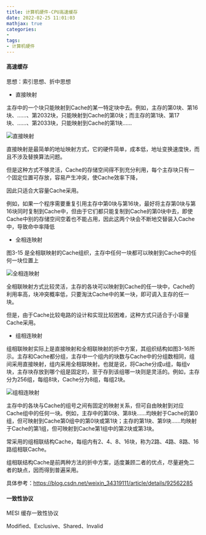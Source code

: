 ```yaml
---
title: 计算机硬件-CPU高速缓存
date: 2022-02-25 11:01:03
mathjax: true
categories:
- 
tags: 
- 计算机硬件
---
```

#### 高速缓存

思想：索引思想、折中思想

- 直接映射

主存中的一个块只能映射到Cache的某一特定块中去。例如，主存的第0块、第16块、……、第2032块，只能映射到Cache的第0块；而主存的第1块、第17块、……、第2033块，只能映射到Cache的第1块……

![直接映射](https://static.oschina.net/uploads/img/201803/07163540_dO4M.gif)

直接映射是最简单的地址映射方式，它的硬件简单，成本低，地址变换速度快，而且不涉及替换算法问题。

但是这种方式不够灵活，Cache的存储空间得不到充分利用，每个主存块只有一个固定位置可存放，容易产生冲突，使Cache效率下降，

因此只适合大容量Cache采用。

例如，如果一个程序需要重复引用主存中第0块与第16块，最好将主存第0块与第16块同时复制到Cache中，但由于它们都只能复制到Cache的第0块中去，即使Cache中别的存储空间空着也不能占用，因此这两个块会不断地交替装入Cache中，导致命中率降低

- 全相连映射

图3-15 是全相联映射的Cache组织，主存中任何一块都可以映射到Cache中的任何一块位置上

![全相连映射](https://static.oschina.net/uploads/img/201803/07163541_oEp6.gif)

全相联映射方式比较灵活，主存的各块可以映射到Cache的任一块中，Cache的利用率高，块冲突概率低，只要淘汰Cache中的某一块，即可调入主存的任一块。

但是，由于Cache比较电路的设计和实现比较困难，这种方式只适合于小容量Cache采用。

- 组相连映射

 组相联映射实际上是直接映射和全相联映射的折中方案，其组织结构如图3-16所示。主存和Cache都分组，主存中一个组内的块数与Cache中的分组数相同，组间采用直接映射，组内采用全相联映射。也就是说，将Cache分成u组，每组v块，主存块存放到哪个组是固定的，至于存到该组哪一块则是灵活的。例如，主存分为256组，每组8块，Cache分为8组，每组2块。

 ![组相连映射](https://static.oschina.net/uploads/img/201803/07163541_YspG.gif)

主存中的各块与Cache的组号之间有固定的映射关系，但可自由映射到对应Cache组中的任何一块。例如，主存中的第0块、第8块……均映射于Cache的第0组，但可映射到Cache第0组中的第0块或第1块；主存的第1块、第9块……均映射于Cache的第1组，但可映射到Cache第1组中的第2块或第3块。

常采用的组相联结构Cache，每组内有2、4、8、16块，称为2路、4路、8路、16路组相联Cache。

组相联结构Cache是前两种方法的折中方案，适度兼顾二者的优点，尽量避免二者的缺点，因而得到普遍采用。

具体参考：https://blog.csdn.net/weixin_34319111/article/details/92562285

#### 一致性协议

MESI 缓存一致性协议

Modified、Exclusive、Shared、Invalid
